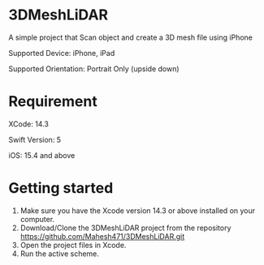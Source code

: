 # 3DMeshLiDAR
A simple project that Scan object and create a 3D mesh file using iPhone

Supported Device: iPhone, iPad

Supported Orientation: Portrait Only (upside down)

# Requirement
XCode: 14.3

Swift Version: 5

iOS: 15.4 and above

# Getting started
1. Make sure you have the Xcode version 14.3 or above installed on your computer.
2. Download/Clone the 3DMeshLiDAR project from the repository
https://github.com/Mahesh471/3DMeshLiDAR.git
3. Open the project files in Xcode.
4. Run the active scheme.
